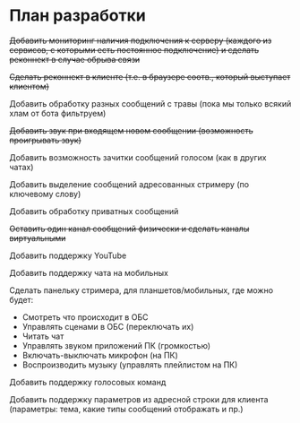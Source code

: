 # План разработки
~~Добавить мониторинг наличия подключения к серверу (каждого из сервисов, с которыми есть постоянное подключение) и сделать реконнект в случае обрыва связи~~

~~Сделать реконнект в клиенте (т.е. в браузере соотв., который выступает клиентом)~~

Добавить обработку разных сообщений с травы (пока мы только всякий хлам от бота фильтруем)

~~Добавить звук при входящем новом сообщении (возможность проигрывать звук)~~

Добавить возможность зачитки сообщений голосом (как в других чатах)

Добавить выделение сообщений адресованных стримеру (по ключевому слову)

Добавить обработку приватных сообщений

~~Оставить один канал сообщений физически и сделать каналы виртуальными~~

Добавить поддержку YouTube

Добавить поддержку чата на мобильных

Сделать панельку стримера, для планшетов/мобильных, где можно будет:
- Смотреть что происходит в ОБС
- Управлять сценами в ОБС (переключать их)
- Читать чат
- Управлять звуком приложений ПК (громкостью) 
- Включать-выключать микрофон (на ПК)
- Воспроизводить музыку (управлять плейлистом на ПК)

Добавить поддержку голосовых команд

Добавить поддержку параметров из адресной строки для клиента (параметры: тема, какие типы сообщений отображать и пр.)
